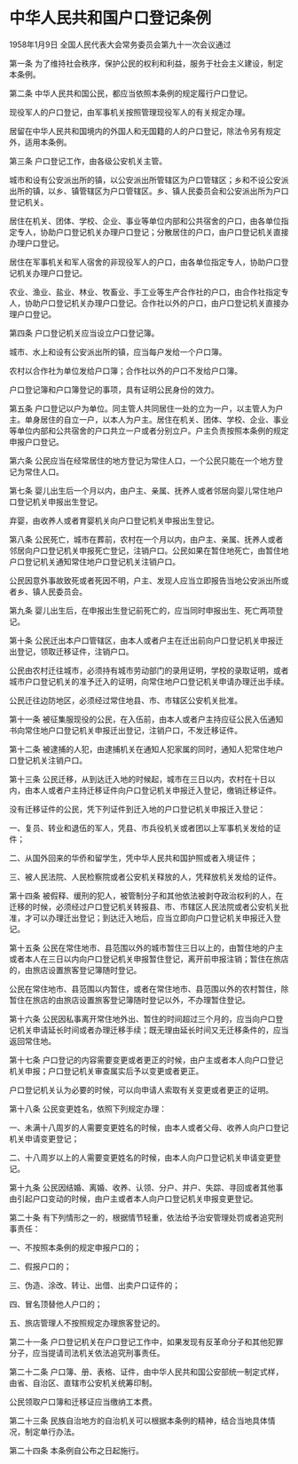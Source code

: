 # 中华人民共和国户口登记条例

1958年1月9日 全国人民代表大会常务委员会第九十一次会议通过

<!-- INFO END -->

第一条 为了维持社会秩序，保护公民的权利和利益，服务于社会主义建设，制定本条例。

第二条 中华人民共和国公民，都应当依照本条例的规定履行户口登记。

现役军人的户口登记，由军事机关按照管理现役军人的有关规定办理。

居留在中华人民共和国境内的外国人和无国籍的人的户口登记，除法令另有规定外，适用本条例。

第三条 户口登记工作，由各级公安机关主管。

城市和设有公安派出所的镇，以公安派出所管辖区为户口管辖区；乡和不设公安派出所的镇，以乡、镇管辖区为户口管辖区。乡、镇人民委员会和公安派出所为户口登记机关。

居住在机关、团体、学校、企业、事业等单位内部和公共宿舍的户口，由各单位指定专人，协助户口登记机关办理户口登记；分散居住的户口，由户口登记机关直接办理户口登记。

居住在军事机关和军人宿舍的非现役军人的户口，由各单位指定专人，协助户口登记机关办理户口登记。

农业、渔业、盐业、林业、牧畜业、手工业等生产合作社的户口，由合作社指定专人，协助户口登记机关办理户口登记。合作社以外的户口，由户口登记机关直接办理户口登记。

第四条 户口登记机关应当设立户口登记簿。

城市、水上和设有公安派出所的镇，应当每户发给一个户口簿。

农村以合作社为单位发给户口簿；合作社以外的户口不发给户口簿。

户口登记簿和户口簿登记的事项，具有证明公民身份的效力。

第五条 户口登记以户为单位。同主管人共同居住一处的立为一户，以主管人为户主。单身居住的自立一户，以本人为户主。居住在机关、团体、学校、企业、事业等单位内部和公共宿舍的户口共立一户或者分别立户。户主负责按照本条例的规定申报户口登记。

第六条 公民应当在经常居住的地方登记为常住人口，一个公民只能在一个地方登记为常住人口。

第七条 婴儿出生后一个月以内，由户主、亲属、抚养人或者邻居向婴儿常住地户口登记机关申报出生登记。

弃婴，由收养人或者育婴机关向户口登记机关申报出生登记。

第八条 公民死亡，城市在葬前，农村在一个月以内，由户主、亲属、抚养人或者邻居向户口登记机关申报死亡登记，注销户口。公民如果在暂住地死亡，由暂住地户口登记机关通知常住地户口登记机关注销户口。

公民因意外事故致死或者死因不明，户主、发现人应当立即报告当地公安派出所或者乡、镇人民委员会。

第九条 婴儿出生后，在申报出生登记前死亡的，应当同时申报出生、死亡两项登记。

第十条 公民迁出本户口管辖区，由本人或者户主在迁出前向户口登记机关申报迁出登记，领取迁移证件，注销户口。

公民由农村迁往城市，必须持有城市劳动部门的录用证明，学校的录取证明，或者城市户口登记机关的准予迁入的证明，向常住地户口登记机关申请办理迁出手续。

公民迁往边防地区，必须经过常住地县、市、市辖区公安机关批准。

第十一条 被征集服现役的公民，在入伍前，由本人或者户主持应征公民入伍通知书向常住地户口登记机关申报迁出登记，注销户口，不发迁移证件。

第十二条 被逮捕的人犯，由逮捕机关在通知人犯家属的同时，通知人犯常住地户口登记机关注销户口。

第十三条 公民迁移，从到达迁入地的时候起，城市在三日以内，农村在十日以内，由本人或者户主持迁移证件向户口登记机关申报迁入登记，缴销迁移证件。

没有迁移证件的公民，凭下列证件到迁入地的户口登记机关申报迁入登记：

一、复员、转业和退伍的军人，凭县、市兵役机关或者团以上军事机关发给的证件；

二、从国外回来的华侨和留学生，凭中华人民共和国护照或者入境证件；

三、被人民法院、人民检察院或者公安机关释放的人，凭释放机关发给的证件。

第十四条 被假释、缓刑的犯人，被管制分子和其他依法被剥夺政治权利的人，在迁移的时候，必须经过户口登记机关转报县、市、市辖区人民法院或者公安机关批准，才可以办理迁出登记；到达迁入地后，应当立即向户口登记机关申报迁入登记。

第十五条 公民在常住地市、县范围以外的城市暂住三日以上的，由暂住地的户主或者本人在三日以内向户口登记机关申报暂住登记，离开前申报注销；暂住在旅店的，由旅店设置旅客登记簿随时登记。

公民在常住地市、县范围以内暂住，或者在常住地市、县范围以外的农村暂住，除暂住在旅店的由旅店设置旅客登记簿随时登记以外，不办理暂住登记。

第十六条 公民因私事离开常住地外出、暂住的时间超过三个月的，应当向户口登记机关申请延长时间或者办理迁移手续；既无理由延长时间又无迁移条件的，应当返回常住地。

第十七条 户口登记的内容需要变更或者更正的时候，由户主或者本人向户口登记机关申报；户口登记机关审查属实后予以变更或者更正。

户口登记机关认为必要的时候，可以向申请人索取有关变更或者更正的证明。

第十八条 公民变更姓名，依照下列规定办理：

一、未满十八周岁的人需要变更姓名的时候，由本人或者父母、收养人向户口登记机关申请变更登记；

二、十八周岁以上的人需要变更姓名的时候，由本人向户口登记机关申请变更登记。

第十九条 公民因结婚、离婚、收养、认领、分户、并户、失踪、寻回或者其他事由引起户口变动的时候，由户主或者本人向户口登记机关申报变更登记。

第二十条 有下列情形之一的，根据情节轻重，依法给予治安管理处罚或者追究刑事责任：

一、不按照本条例的规定申报户口的；

二、假报户口的；

三、伪造、涂改、转让、出借、出卖户口证件的；

四、冒名顶替他人户口的；

五、旅店管理人不按照规定办理旅客登记的。

第二十一条 户口登记机关在户口登记工作中，如果发现有反革命分子和其他犯罪分子，应当提请司法机关依法追究刑事责任。

第二十二条 户口簿、册、表格、证件，由中华人民共和国公安部统一制定式样，由省、自治区、直辖市公安机关统筹印制。

公民领取户口簿和迁移证应当缴纳工本费。

第二十三条 民族自治地方的自治机关可以根据本条例的精神，结合当地具体情况，制定单行办法。

第二十四条 本条例自公布之日起施行。

